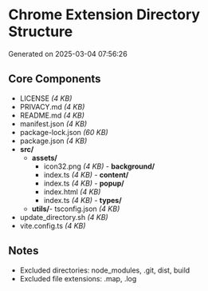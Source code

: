 # Chrome Extension Directory Structure
Generated on 2025-03-04 07:56:26

## Core Components

- LICENSE _(4 KB)_
- PRIVACY.md _(4 KB)_
- README.md _(4 KB)_
- manifest.json _(4 KB)_
- package-lock.json _(60 KB)_
- package.json _(4 KB)_
- **src/**
    - **assets/**
        - icon32.png _(4 KB)_    - **background/**
        - index.ts _(4 KB)_    - **content/**
        - index.ts _(4 KB)_    - **popup/**
        - index.html _(4 KB)_
        - index.ts _(4 KB)_    - **types/**
    - **utils/**- tsconfig.json _(4 KB)_
- update_directory.sh _(4 KB)_
- vite.config.ts _(4 KB)_

## Notes
- Excluded directories: node_modules, .git, dist, build
- Excluded file extensions: .map, .log
